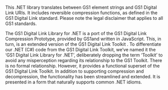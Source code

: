 ﻿This .NET library translates between GS1 element strings and GS1 Digital Link URIs. It includes reversible compression functions, as defined in the GS1 Digital Link standard. Please note the legal disclaimer that applies to all GS1 standards.

The GS1 Digital Link Library for .NET is a port of the GS1 Digital Link Compression Prototype, provided by GS1and written in JavaScript. This, in turn, is an extended version of the  GS1 Digital Link Toolkit . To differentiate our .NET (C#) code from the GS1 Digital Link Toolkit, we’ve named it the ‘GS1 Digital Link Library for .NET’, deliberately dropping the term ‘Toolkit’ to avoid any misperception regarding its relationship to the GS1 Toolkit. There is no formal relationship. However, it provides a functional superset of the GS1 Digital Link Toolkit. In addition to supporting compression and decompression, the functionality has been streamlined and extended. It is presented in a form that naturally supports common .NET idioms.
